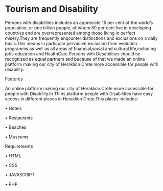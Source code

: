 # Tourism and Disability

Persons with disabilities includes  an appreciate 15 per cent of the world’s population, or one billion people, of whom 80 per cent live in
developing countries and are overrepresented among those living in perfect misery.They are frequently enqounter distinctions and exclusions on a daily basis.This means in particular pervacive exclusion from evolution programms as well as all areas of financial,social and cultural life,including jobs education and HealthCare.Persons with Desabilities should be recognized as equal partners and because of that we made an online platform making our city of Heraklion Crete more accessible for people with disability.

Features

An online platform making our city of Heraklion Crete more accessible for people with Disability.In Thins platform people with Disabilities have easy access in different places in Heraklion Crete.This places includes:

 •	Hotels
 
 •	Restaurants
 
 •	Beaches
 
 • Museums

Requirements

• HTML

• CSS

• JAVASCRIPT

• PHP
